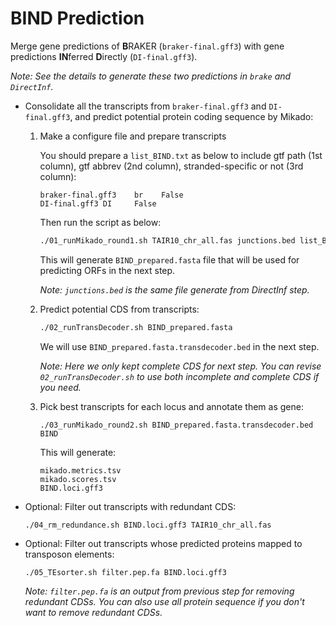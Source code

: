 # BIND Prediction

Merge gene predictions of **B**RAKER (`braker-final.gff3`) with gene predictions **IN**ferred **D**irectly (`DI-final.gff3`).

_Note: See the details to generate these two predictions in `brake` and `DirectInf`._

- Consolidate all the transcripts from `braker-final.gff3` and `DI-final.gff3`, and predict potential protein coding sequence by Mikado:

  1. Make a configure file and prepare transcripts 

     You should prepare a `list_BIND.txt` as below to include gtf path (1st column), gtf abbrev (2nd column), stranded-specific or not (3rd column): 
     ```
     braker-final.gff3    br    False
     DI-final.gff3 DI     False
     ```
     
     Then run the script as below:
     ```bash
     ./01_runMikado_round1.sh TAIR10_chr_all.fas junctions.bed list_BIND.txt BIND
     ```

     This will generate `BIND_prepared.fasta` file that will be used for predicting ORFs in the next step.
     
     _Note: `junctions.bed` is the same file generate from DirectInf step._
     
  2. Predict potential CDS from transcripts:
     ```bash
     ./02_runTransDecoder.sh BIND_prepared.fasta
     ```
     
     We will use `BIND_prepared.fasta.transdecoder.bed` in the next step.
     
     _Note: Here we only kept complete CDS for next step. You can revise `02_runTransDecoder.sh` to use both incomplete and complete CDS if you need._
     
  3. Pick best transcripts for each locus and annotate them as gene:
     
     ```
     ./03_runMikado_round2.sh BIND_prepared.fasta.transdecoder.bed BIND
     ```
     This will generate:
     ```
     mikado.metrics.tsv
     mikado.scores.tsv
     BIND.loci.gff3
     ```
     
- Optional: Filter out transcripts with redundant CDS:
  ```
  ./04_rm_redundance.sh BIND.loci.gff3 TAIR10_chr_all.fas
  ```
  
 - Optional: Filter out transcripts whose predicted proteins mapped to transposon elements:
   ```
   ./05_TEsorter.sh filter.pep.fa BIND.loci.gff3
   ```
   
   _Note: `filter.pep.fa` is an output from previous step for removing redundant CDSs. You can also use all protein sequence if you don't want to remove redundant CDSs._
 
   

